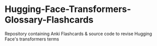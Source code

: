 # Hugging-Face-Transformers-Glossary-Flashcards
Repository containing Anki Flashcards &amp; source code to revise Hugging Face's transformers terms
